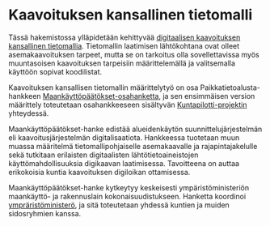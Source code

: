 # Kaavoituksen kansallinen tietomalli

Tässä hakemistossa ylläpidetään kehittyvää [digitaalisen kaavoituksen kansallinen tietomallia](https://ym-rakennettu-ymparisto.github.io/kaavatietomalli/). Tietomallin laatimisen lähtökohtana ovat olleet asemakaavoituksen tarpeet, mutta se on tarkoitus olla sovellettavissa myös muuntasoisen kaavoituksen tarpeisiin määrittelemällä ja valitsemalla käyttöön sopivat koodilistat.

Kaavoituksen kansallisen tietomallin määrittelytyö on osa Paikkatietoalusta-hankkeen [Maankäyttöpäätökset-osahanketta](http://maankaytto.paikkatietoalusta.fi/), ja sen ensimmäisen version määrittely toteutetaan osahankkeeseen sisältyvän [Kuntapilotti-projektin](http://maankaytto.paikkatietoalusta.fi/kuntapilotti) yhteydessä.

Maankäyttöpäätökset-hanke edistää alueidenkäytön suunnittelujärjestelmän eli kaavoitusjärjestelmän digitalisaatiota. Hankkeessa tuotetaan muun muassa määritelmä tietomallipohjaiselle asemakaavalle ja rajapintajakelulle sekä tutkitaan erilaisten digitaalisten lähtötietoaineistojen käyttömahdollisuuksia digikaavan laatimisessa. Tavoitteena on auttaa erikokoisia kuntia kaavoituksen digiloikan ottamisessa.

Maankäyttöpäätökset-hanke kytkeytyy keskeisesti ympäristöministeriön maankäyttö- ja rakennuslain kokonaisuudistukseen. Hanketta koordinoi [ympräristöministerö](http://www.ym.fi/), ja sitä toteutetaan yhdessä kuntien ja muiden sidosryhmien kanssa.
